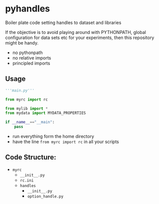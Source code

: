 # pyhandles

Boiler plate code setting handles to dataset and libraries

If the objective is to avoid playing around with PYTHONPATH, global configuration for data sets etc for your experiments, then this repository might be handy.

- no pythonpath
- no relative imports
- principled imports 

## Usage

```python
'''main.py'''

from myrc import rc

from mylib import *
from mydata import MYDATA_PROPERTIES

if __name__=="__main":
    pass

```
- run everything form the home directory
- have the line `from myrc import rc` in all your scripts

## Code Structure:

* `myrc`
    * `__init__.py`
    * `rc.ini`
    * `handles`
        * `__init__.py`
        * `option_handle.py`

    
